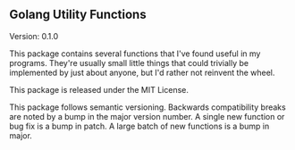 Golang Utility Functions
------------------------

Version: 0.1.0

This package contains several functions that I've found useful in my programs. They're usually small little things that could trivially be implemented by just about anyone, but I'd rather not reinvent the wheel.

This package is released under the MIT License.

This package follows semantic versioning. Backwards compatibility breaks are noted by a bump in the major version number. A single new function or bug fix is a bump in patch. A large batch of new functions is a bump in major.
